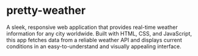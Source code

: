 # pretty-weather
A sleek, responsive web application that provides real-time weather information for any city worldwide. Built with HTML, CSS, and JavaScript, this app fetches data from a reliable weather API and displays current conditions in an easy-to-understand and visually appealing interface.
